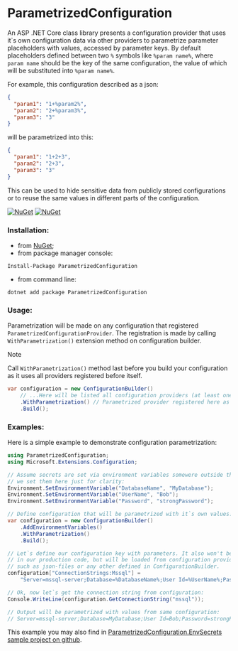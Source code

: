 # ParametrizedConfiguration
An ASP .NET Core class library presents a configuration provider that uses it\`s own configuration data via other providers to parametrize parameter placeholders with values, accessed by parameter keys.
By default placeholders defined between two `%` symbols like `%param name%`, where `param name` should be the key of the same configuration, the value of which will be substituted into `%param name%`.

For example, this configuration described as a json:
```json
{
  "param1": "1+%param2%",
  "param2": "2+%param3%",
  "param3": "3"
}
```
will be parametrized into this:
```json
{
  "param1": "1+2+3",
  "param2": "2+3",
  "param3": "3"
}
```
This can be used to hide sensitive data from publicly stored configurations or to reuse the same values in different parts of the configuration.

[![NuGet](https://img.shields.io/nuget/dt/ParametrizedConfiguration.svg)](https://www.nuget.org/packages/ParametrizedConfiguration)
[![NuGet](https://img.shields.io/nuget/vpre/ParametrizedConfiguration.svg)](https://www.nuget.org/packages/ParametrizedConfiguration)

### Installation:

+ from [NuGet](https://www.nuget.org/packages/ParametrizedConfiguration);
+ from package manager console:
```
Install-Package ParametrizedConfiguration
```    
+ from command line:
```
dotnet add package ParametrizedConfiguration
```

### Usage:

Parametrization will be made on any configuration that registered `ParametrizedConfigurationProvider`.
The registration is made by calling `WithParametrization()` extension method on configuration builder.

> [!NOTE]
> Call `WithParametrization()` method last before you build your configuration as it uses all providers registered before itself.

```csharp
var configuration = new ConfigurationBuilder()
    // ...Here will be listed all configuration providers (at least one)...
    .WithParametrization() // Parametrized provider registered here as last one
    .Build();
```

### Examples:

Here is a simple example to demonstrate configuration parametrization:
```csharp
using ParametrizedConfiguration;
using Microsoft.Extensions.Configuration;

// Assume secrets are set via environment variables somewere outside this code,
// we set them here just for clarity:
Environment.SetEnvironmentVariable("DatabaseName", "MyDatabase");
Environment.SetEnvironmentVariable("UserName", "Bob");
Environment.SetEnvironmentVariable("Password", "strongPassword");

// Define configuration that will be parametrized with it`s own values:
var configuration = new ConfigurationBuilder()
    .AddEnvironmentVariables()
    .WithParametrization()
    .Build();

// Let`s define our configuration key with parameters. It also won't be here
// in our production code, but will be loaded from configuration providers
// such as json-files or any other defined in ConfigurationBuilder.
configuration["ConnectionStrings:Mssql"] =
    "Server=mssql-server;Database=%DatabaseName%;User Id=%UserName%;Password=%Password%;TrustServerCertificate=True";

// Ok, now let`s get the connection string from configuration:
Console.WriteLine(configuration.GetConnectionString("mssql"));

// Output will be parametrized with values from same configuration:
// Server=mssql-server;Database=MyDatabase;User Id=Bob;Password=strongPassword;TrustServerCertificate=True
```
This example you may also find in [ParametrizedConfiguration.EnvSecrets sample project on github](https://github.com/TimurRybakov/ConfigurationRepository/tree/master/samples/ParametrizedConfiguration.EnvSecrets).
